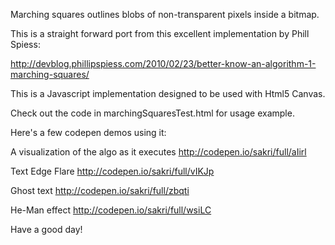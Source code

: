 Marching squares outlines blobs of non-transparent pixels inside a bitmap.

This is a straight forward port from this excellent implementation by Phill Spiess:

http://devblog.phillipspiess.com/2010/02/23/better-know-an-algorithm-1-marching-squares/

This is a Javascript implementation designed to be used with Html5 Canvas.

Check out the code in marchingSquaresTest.html for usage example.


Here's a few codepen demos using it:

A visualization of the algo as it executes
http://codepen.io/sakri/full/aIirl

Text Edge Flare
http://codepen.io/sakri/full/vIKJp

Ghost text
http://codepen.io/sakri/full/zbqti

He-Man effect
http://codepen.io/sakri/full/wsiLC


Have a good day!